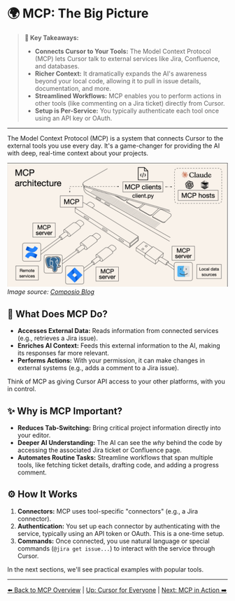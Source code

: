 # 🌍 MCP: The Big Picture

> **🔑 Key Takeaways:**
> 
> - **Connects Cursor to Your Tools:** The Model Context Protocol (MCP) lets Cursor talk to external services like Jira, Confluence, and databases.
> - **Richer Context:** It dramatically expands the AI's awareness beyond your local code, allowing it to pull in issue details, documentation, and more.
> - **Streamlined Workflows:** MCP enables you to perform actions in other tools (like commenting on a Jira ticket) directly from Cursor.
> - **Setup is Per-Service:** You typically authenticate each tool once using an API key or OAuth.

---

The Model Context Protocol (MCP) is a system that connects Cursor to the external tools you use every day. It's a game-changer for providing the AI with deep, real-time context about your projects.

![MCP Illustrated: like USB-C for your tools](../../assets/mcp-illustrated.jpg)
*Image source: [Composio Blog](https://composio.dev/blog/what-is-model-context-protocol-mcp-explained/)*

## 🤔 What Does MCP Do?

-   **Accesses External Data:** Reads information from connected services (e.g., retrieves a Jira issue).
-   **Enriches AI Context:** Feeds this external information to the AI, making its responses far more relevant.
-   **Performs Actions:** With your permission, it can make changes in external systems (e.g., adds a comment to a Jira issue).

Think of MCP as giving Cursor API access to your other platforms, with you in control.

## ✨ Why is MCP Important?

-   **Reduces Tab-Switching:** Bring critical project information directly into your editor.
-   **Deeper AI Understanding:** The AI can see the *why* behind the code by accessing the associated Jira ticket or Confluence page.
-   **Automates Routine Tasks:** Streamline workflows that span multiple tools, like fetching ticket details, drafting code, and adding a progress comment.

## ⚙️ How It Works

1.  **Connectors:** MCP uses tool-specific "connectors" (e.g., a Jira connector).
2.  **Authentication:** You set up each connector by authenticating with the service, typically using an API token or OAuth. This is a one-time setup.
3.  **Commands:** Once connected, you use natural language or special commands (`@jira get issue...`) to interact with the service through Cursor.

In the next sections, we'll see practical examples with popular tools.

---

[⬅️ Back to MCP Overview](./README.md) | [Up: Cursor for Everyone](../README.md) | [Next: MCP in Action ➡️](./06b-MCP-in-Action-Jira-and-Confluence.md) 